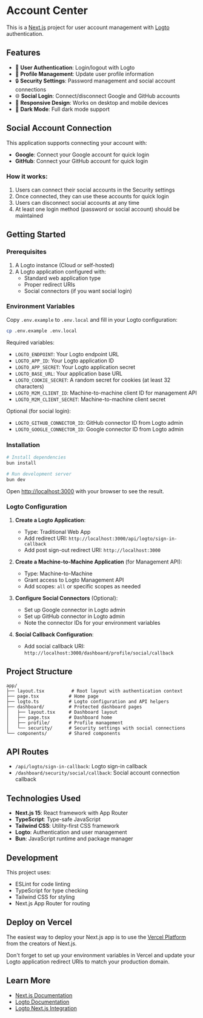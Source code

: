 # Account Center

This is a [Next.js](https://nextjs.org) project for user account management with [Logto](https://logto.io) authentication.

## Features

- 🔐 **User Authentication**: Login/logout with Logto
- 👤 **Profile Management**: Update user profile information
- 🔒 **Security Settings**: Password management and social account connections
- 🌐 **Social Login**: Connect/disconnect Google and GitHub accounts
- 📱 **Responsive Design**: Works on desktop and mobile devices
- 🌙 **Dark Mode**: Full dark mode support

## Social Account Connection

This application supports connecting your account with:
- **Google**: Connect your Google account for quick login
- **GitHub**: Connect your GitHub account for quick login

### How it works:
1. Users can connect their social accounts in the Security settings
2. Once connected, they can use these accounts for quick login
3. Users can disconnect social accounts at any time
4. At least one login method (password or social account) should be maintained

## Getting Started

### Prerequisites

1. A Logto instance (Cloud or self-hosted)
2. A Logto application configured with:
   - Standard web application type
   - Proper redirect URIs
   - Social connectors (if you want social login)

### Environment Variables

Copy `.env.example` to `.env.local` and fill in your Logto configuration:

```bash
cp .env.example .env.local
```

Required variables:
- `LOGTO_ENDPOINT`: Your Logto endpoint URL
- `LOGTO_APP_ID`: Your Logto application ID
- `LOGTO_APP_SECRET`: Your Logto application secret
- `LOGTO_BASE_URL`: Your application base URL
- `LOGTO_COOKIE_SECRET`: A random secret for cookies (at least 32 characters)
- `LOGTO_M2M_CLIENT_ID`: Machine-to-machine client ID for management API
- `LOGTO_M2M_CLIENT_SECRET`: Machine-to-machine client secret

Optional (for social login):
- `LOGTO_GITHUB_CONNECTOR_ID`: GitHub connector ID from Logto admin
- `LOGTO_GOOGLE_CONNECTOR_ID`: Google connector ID from Logto admin

### Installation

```bash
# Install dependencies
bun install

# Run development server
bun dev
```

Open [http://localhost:3000](http://localhost:3000) with your browser to see the result.

### Logto Configuration

1. **Create a Logto Application**:
   - Type: Traditional Web App
   - Add redirect URI: `http://localhost:3000/api/logto/sign-in-callback`
   - Add post sign-out redirect URI: `http://localhost:3000`

2. **Create a Machine-to-Machine Application** (for Management API):
   - Type: Machine-to-Machine
   - Grant access to Logto Management API
   - Add scopes: `all` or specific scopes as needed

3. **Configure Social Connectors** (Optional):
   - Set up Google connector in Logto admin
   - Set up GitHub connector in Logto admin
   - Note the connector IDs for your environment variables

4. **Social Callback Configuration**:
   - Add social callback URI: `http://localhost:3000/dashboard/profile/social/callback`

## Project Structure

```
app/
├── layout.tsx          # Root layout with authentication context
├── page.tsx           # Home page
├── logto.ts           # Logto configuration and API helpers
├── dashboard/         # Protected dashboard pages
│   ├── layout.tsx     # Dashboard layout
│   ├── page.tsx       # Dashboard home
│   ├── profile/       # Profile management
│   └── security/      # Security settings with social connections
└── components/        # Shared components
```

## API Routes

- `/api/logto/sign-in-callback`: Logto sign-in callback
- `/dashboard/security/social/callback`: Social account connection callback

## Technologies Used

- **Next.js 15**: React framework with App Router
- **TypeScript**: Type-safe JavaScript
- **Tailwind CSS**: Utility-first CSS framework
- **Logto**: Authentication and user management
- **Bun**: JavaScript runtime and package manager

## Development

This project uses:
- ESLint for code linting
- TypeScript for type checking
- Tailwind CSS for styling
- Next.js App Router for routing

## Deploy on Vercel

The easiest way to deploy your Next.js app is to use the [Vercel Platform](https://vercel.com/new?utm_medium=default-template&filter=next.js&utm_source=create-next-app&utm_campaign=create-next-app-readme) from the creators of Next.js.

Don't forget to set up your environment variables in Vercel and update your Logto application redirect URIs to match your production domain.

## Learn More

- [Next.js Documentation](https://nextjs.org/docs)
- [Logto Documentation](https://docs.logto.io/)
- [Logto Next.js Integration](https://docs.logto.io/quick-starts/next-js/)

````
